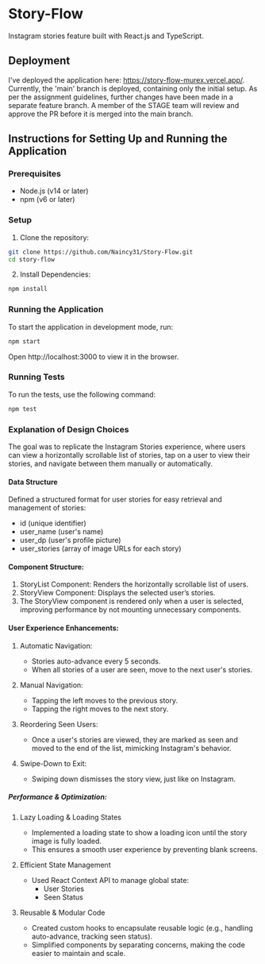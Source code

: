 # Story-Flow

Instagram stories feature built with React.js and TypeScript.

## Deployment

I've deployed the application here: https://story-flow-murex.vercel.app/. Currently, the 'main' branch is deployed, containing only the initial setup. As per the assignment guidelines, further changes have been made in a separate feature branch. A member of the STAGE team will review and approve the PR before it is merged into the main branch.

## Instructions for Setting Up and Running the Application

### Prerequisites

- Node.js (v14 or later)
- npm (v6 or later)

### Setup

1. Clone the repository:

```sh
git clone https://github.com/Naincy31/Story-Flow.git
cd story-flow

```

2. Install Dependencies:

```sh
npm install

```

### Running the Application

To start the application in development mode, run:

```sh
npm start
```

Open http://localhost:3000 to view it in the browser.

### Running Tests

To run the tests, use the following command:

```sh
npm test
```

### Explanation of Design Choices

The goal was to replicate the Instagram Stories experience, where users can view a horizontally scrollable list of stories, tap on a user to view their stories, and navigate between them manually or automatically.

#### Data Structure

Defined a structured format for user stories for easy retrieval and management of stories:

- id (unique identifier)
- user_name (user's name)
- user_dp (user's profile picture)
- user_stories (array of image URLs for each story)

#### Component Structure:

1. StoryList Component: Renders the horizontally scrollable list of users.
2. StoryView Component: Displays the selected user’s stories.
3. The StoryView component is rendered only when a user is selected, improving performance by not mounting unnecessary components.

#### User Experience Enhancements:

1. Automatic Navigation:

   - Stories auto-advance every 5 seconds.
   - When all stories of a user are seen, move to the next user's stories.

2. Manual Navigation:

   - Tapping the left moves to the previous story.
   - Tapping the right moves to the next story.

3. Reordering Seen Users:

   - Once a user's stories are viewed, they are marked as seen and moved to the end of the list, mimicking Instagram's behavior.

4. Swipe-Down to Exit:
   - Swiping down dismisses the story view, just like on Instagram.

##### Performance & Optimization:

1. Lazy Loading & Loading States

   - Implemented a loading state to show a loading icon until the story image is fully loaded.
   - This ensures a smooth user experience by preventing blank screens.

2. Efficient State Management

   - Used React Context API to manage global state:
     - User Stories
     - Seen Status

3. Reusable & Modular Code
   - Created custom hooks to encapsulate reusable logic (e.g., handling auto-advance, tracking seen status).
   - Simplified components by separating concerns, making the code easier to maintain and scale.

